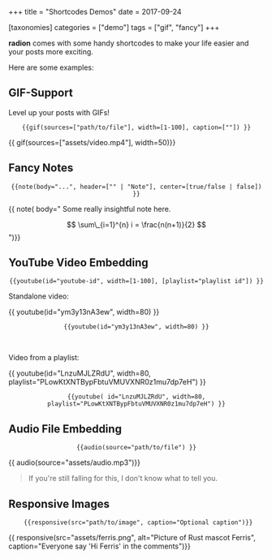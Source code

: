 +++
title = "Shortcodes Demos"
date = 2017-09-24

[taxonomies]
categories = ["demo"]
tags = ["gif", "fancy"]
+++

**radion** comes with some handy shortcodes to make your life easier and
your posts more exciting.

<!-- more -->

Here are some examples:

## GIF-Support

Level up your posts with GIFs!

$$
\texttt{\{\{ gif(sources=["path/to/file"], width=[1-100], caption=[""]) \}\}}
$$

{{ gif(sources=["assets/video.mp4"], width=50)}}

## Fancy Notes

$$
\texttt{\{\{ note(body="...", header=["" | "Note"], center=[true/false | false]) \}\}}
$$

{{ note(
body="
Some really insightful note here.

$$ \sum\_{i=1}^{n} i = \frac{n(n+1)}{2} $$
")}}

## YouTube Video Embedding

$$
\texttt{\{\{ youtube(id="youtube-id", width=[1-100], [playlist="playlist id"]) \}\}}
$$

Standalone video:

{{ youtube(id="ym3y13nA3ew", width=80) }}

$$
\texttt{\{\{ youtube(id="ym3y13nA3ew", width=80) \}\}}
$$

<br>

Video from a playlist:

{{ youtube(id="LnzuMJLZRdU", width=80, playlist="PLowKtXNTBypFbtuVMUVXNR0z1mu7dp7eH") }}

$$
\texttt{\{\{ youtube( id="LnzuMJLZRdU", width=80, playlist="PLowKtXNTBypFbtuVMUVXNR0z1mu7dp7eH") \}\}}
$$

## Audio File Embedding

$$
\texttt{\{\{ audio(source="path/to/file") \}\}}
$$

{{ audio(source="assets/audio.mp3")}}

> If you're still falling for this, I don't know what to tell you.

## Responsive Images

$$
\texttt{ \{\{ responsive(src="path/to/image", caption="Optional caption")\}\} }
$$

{{ responsive(src="assets/ferris.png", alt="Picture of Rust mascot Ferris", caption="Everyone say 'Hi Ferris' in the comments")}}
